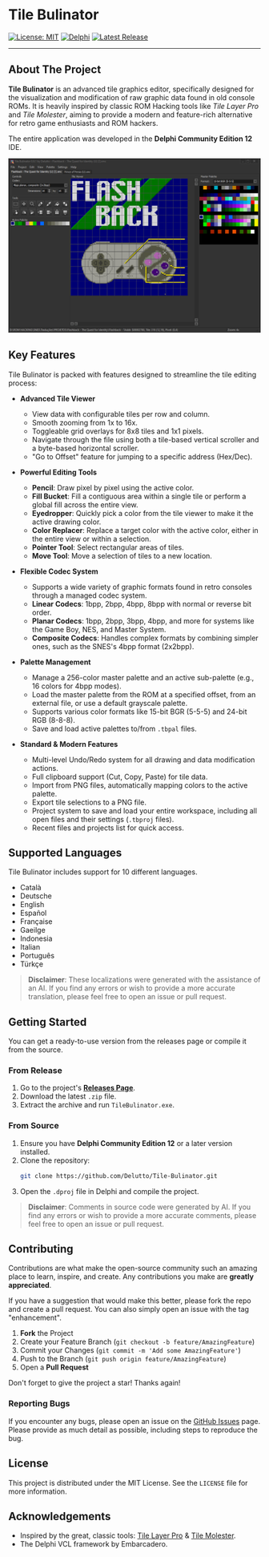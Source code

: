 # Tile Bulinator

[![License: MIT](https://img.shields.io/badge/License-MIT-yellow.svg)](https://opensource.org/licenses/MIT)
[![Delphi](https://img.shields.io/badge/Made%20with-Delphi-blue.svg)](https://www.embarcadero.com/products/delphi)
[![Latest Release](https://img.shields.io/github/v/release/Delutto/Tile-Bulinator?display_name=release&logo=github&color=green)](https://github.com/Delutto/Tile-Bulinator/releases)

---

## About The Project

**Tile Bulinator** is an advanced tile graphics editor, specifically designed for the visualization and modification of raw graphic data found in old console ROMs. It is heavily inspired by classic ROM Hacking tools like *Tile Layer Pro* and *Tile Molester*, aiming to provide a modern and feature-rich alternative for retro game enthusiasts and ROM hackers.

The entire application was developed in the **Delphi Community Edition 12** IDE.

![Tile Bulinator Screenshot](TileBulinator.png)

## Key Features

Tile Bulinator is packed with features designed to streamline the tile editing process:

* **Advanced Tile Viewer**
    * View data with configurable tiles per row and column.
    * Smooth zooming from 1x to 16x.
    * Toggleable grid overlays for 8x8 tiles and 1x1 pixels.
    * Navigate through the file using both a tile-based vertical scroller and a byte-based horizontal scroller.
    * "Go to Offset" feature for jumping to a specific address (Hex/Dec).

* **Powerful Editing Tools**
    * **Pencil**: Draw pixel by pixel using the active color.
    * **Fill Bucket**: Fill a contiguous area within a single tile or perform a global fill across the entire view.
    * **Eyedropper**: Quickly pick a color from the tile viewer to make it the active drawing color.
    * **Color Replacer**: Replace a target color with the active color, either in the entire view or within a selection.
    * **Pointer Tool**: Select rectangular areas of tiles.
    * **Move Tool**: Move a selection of tiles to a new location.

* **Flexible Codec System**
    * Supports a wide variety of graphic formats found in retro consoles through a managed codec system.
    * **Linear Codecs**: 1bpp, 2bpp, 4bpp, 8bpp with normal or reverse bit order.
    * **Planar Codecs**: 1bpp, 2bpp, 3bpp, 4bpp, and more for systems like the Game Boy, NES, and Master System.
    * **Composite Codecs**: Handles complex formats by combining simpler ones, such as the SNES's 4bpp format (2x2bpp).

* **Palette Management**
    * Manage a 256-color master palette and an active sub-palette (e.g., 16 colors for 4bpp modes).
    * Load the master palette from the ROM at a specified offset, from an external file, or use a default grayscale palette.
    * Supports various color formats like 15-bit BGR (5-5-5) and 24-bit RGB (8-8-8).
    * Save and load active palettes to/from `.tbpal` files.

* **Standard & Modern Features**
    * Multi-level Undo/Redo system for all drawing and data modification actions.
    * Full clipboard support (Cut, Copy, Paste) for tile data.
    * Import from PNG files, automatically mapping colors to the active palette.
    * Export tile selections to a PNG file.
    * Project system to save and load your entire workspace, including all open files and their settings (`.tbproj` files).
    * Recent files and projects list for quick access.

## Supported Languages

Tile Bulinator includes support for 10 different languages.

* Català
* Deutsche
* English
* Español
* Française
* Gaeilge
* Indonesia
* Italian
* Português
* Türkçe

> **Disclaimer**: These localizations were generated with the assistance of an AI. If you find any errors or wish to provide a more accurate translation, please feel free to open an issue or pull request.

## Getting Started

You can get a ready-to-use version from the releases page or compile it from the source.

### From Release

1.  Go to the project's [**Releases Page**](https://github.com/Delutto/Tile-Bulinator/releases).
2.  Download the latest `.zip` file.
3.  Extract the archive and run `TileBulinator.exe`.

### From Source

1.  Ensure you have **Delphi Community Edition 12** or a later version installed.
2.  Clone the repository:
    ```sh
    git clone https://github.com/Delutto/Tile-Bulinator.git
    ```
3.  Open the `.dproj` file in Delphi and compile the project.

> **Disclaimer**: Comments in source code were generated by AI. If you find any errors or wish to provide a more accurate comments, please feel free to open an issue or pull request.

## Contributing

Contributions are what make the open-source community such an amazing place to learn, inspire, and create. Any contributions you make are **greatly appreciated**.

If you have a suggestion that would make this better, please fork the repo and create a pull request. You can also simply open an issue with the tag "enhancement".

1.  **Fork** the Project
2.  Create your Feature Branch (`git checkout -b feature/AmazingFeature`)
3.  Commit your Changes (`git commit -m 'Add some AmazingFeature'`)
4.  Push to the Branch (`git push origin feature/AmazingFeature`)
5.  Open a **Pull Request**

Don't forget to give the project a star! Thanks again!

### Reporting Bugs

If you encounter any bugs, please open an issue on the [GitHub Issues](https://github.com/Delutto/Tile-Bulinator/issues) page. Please provide as much detail as possible, including steps to reproduce the bug.

## License

This project is distributed under the MIT License. See the `LICENSE` file for more information.

## Acknowledgements

* Inspired by the great, classic tools: [Tile Layer Pro](https://github.com/khansen/tile-layer-pro) & [Tile Molester](https://github.com/toruzz/TileMolester).
* The Delphi VCL framework by Embarcadero.

